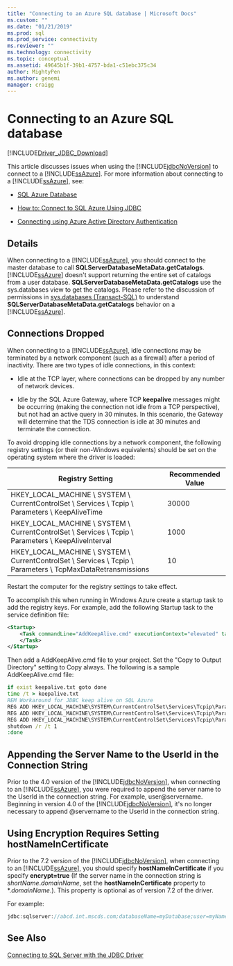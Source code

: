 ```yaml
---
title: "Connecting to an Azure SQL database | Microsoft Docs"
ms.custom: ""
ms.date: "01/21/2019"
ms.prod: sql
ms.prod_service: connectivity
ms.reviewer: ""
ms.technology: connectivity
ms.topic: conceptual
ms.assetid: 49645b1f-39b1-4757-bda1-c51ebc375c34
author: MightyPen
ms.author: genemi
manager: craigg
---
```

# Connecting to an Azure SQL database

[!INCLUDE[Driver_JDBC_Download](../../includes/driver_jdbc_download.md)]

This article discusses issues when using the [!INCLUDE[jdbcNoVersion](../../includes/jdbcnoversion_md.md)] to connect to a [!INCLUDE[ssAzure](../../includes/ssazure_md.md)]. For more information about connecting to a [!INCLUDE[ssAzure](../../includes/ssazure_md.md)], see:  
  
- [SQL Azure Database](https://docs.microsoft.com/azure/sql-database/sql-database-technical-overview)  
  
- [How to: Connect to SQL Azure Using JDBC](https://docs.microsoft.com/azure/sql-database/sql-database-connect-query-java)  

- [Connecting using Azure Active Directory Authentication](../../connect/jdbc/connecting-using-azure-active-directory-authentication.md)  
  
## Details

When connecting to a [!INCLUDE[ssAzure](../../includes/ssazure_md.md)], you should connect to the master database to call **SQLServerDatabaseMetaData.getCatalogs**.  
[!INCLUDE[ssAzure](../../includes/ssazure_md.md)] doesn't support returning the entire set of catalogs from a user database. **SQLServerDatabaseMetaData.getCatalogs** use the sys.databases view to get the catalogs. Please refer to the discussion of permissions in [sys.databases (Transact-SQL)](../../relational-databases/system-catalog-views/sys-databases-transact-sql.md) to understand **SQLServerDatabaseMetaData.getCatalogs** behavior on a [!INCLUDE[ssAzure](../../includes/ssazure_md.md)].  
  
## Connections Dropped

When connecting to a [!INCLUDE[ssAzure](../../includes/ssazure_md.md)], idle connections may be terminated by a network component (such as a firewall) after a period of inactivity. There are two types of idle connections, in this context:  

- Idle at the TCP layer, where connections can be dropped by any number of network devices.  

- Idle by the SQL Azure Gateway, where TCP **keepalive** messages might be occurring (making the connection not idle from a TCP perspective), but not had an active query in 30 minutes. In this scenario, the Gateway will determine that the TDS connection is idle at 30 minutes and terminate the connection.  
  
To avoid dropping idle connections by a network component, the following registry settings (or their non-Windows equivalents) should be set on the operating system where the driver is loaded:  
  
|Registry Setting|Recommended Value|  
|----------------------|-----------------------|  
|HKEY_LOCAL_MACHINE \ SYSTEM \ CurrentControlSet \ Services \ Tcpip \ Parameters \ KeepAliveTime|30000|  
|HKEY_LOCAL_MACHINE \ SYSTEM \ CurrentControlSet \ Services \ Tcpip \ Parameters \ KeepAliveInterval|1000|  
|HKEY_LOCAL_MACHINE \ SYSTEM \ CurrentControlSet \ Services \ Tcpip \ Parameters \ TcpMaxDataRetransmissions|10|  
  
Restart the computer for the registry settings to take effect.  

To accomplish this when running in Windows Azure create a startup task to add the registry keys.  For example, add the following Startup task to the service definition file:  

```xml
<Startup>  
    <Task commandLine="AddKeepAlive.cmd" executionContext="elevated" taskType="simple">  
    </Task>  
</Startup>  
```

Then add a AddKeepAlive.cmd file to your project. Set the "Copy to Output Directory" setting to Copy always. The following is a sample AddKeepAlive.cmd file:  

```bat
if exist keepalive.txt goto done  
time /t > keepalive.txt  
REM Workaround for JDBC keep alive on SQL Azure  
REG ADD HKEY_LOCAL_MACHINE\SYSTEM\CurrentControlSet\Services\Tcpip\Parameters /v KeepAliveTime /t REG_DWORD /d 30000 >> keepalive.txt  
REG ADD HKEY_LOCAL_MACHINE\SYSTEM\CurrentControlSet\Services\Tcpip\Parameters /v KeepAliveInterval /t REG_DWORD /d 1000 >> keepalive.txt  
REG ADD HKEY_LOCAL_MACHINE\SYSTEM\CurrentControlSet\Services\Tcpip\Parameters /v TcpMaxDataRetransmissions /t REG_DWORD /d 10 >> keepalive.txt  
shutdown /r /t 1  
:done  
```

## Appending the Server Name to the UserId in the Connection String  

Prior to the 4.0 version of the [!INCLUDE[jdbcNoVersion](../../includes/jdbcnoversion_md.md)], when connecting to an [!INCLUDE[ssAzure](../../includes/ssazure_md.md)], you were required to append the server name to the UserId in the connection string. For example, user@servername. Beginning in version 4.0 of the [!INCLUDE[jdbcNoVersion](../../includes/jdbcnoversion_md.md)], it's no longer necessary to append @servername to the UserId in the connection string.  

## Using Encryption Requires Setting hostNameInCertificate

Prior to the 7.2 version of the [!INCLUDE[jdbcNoVersion](../../includes/jdbcnoversion_md.md)], when connecting to an [!INCLUDE[ssAzure](../../includes/ssazure_md.md)], you should specify **hostNameInCertificate** if you specify **encrypt=true** (If the server name in the connection string is *shortName*.*domainName*, set the **hostNameInCertificate** property to \*.*domainName*.). This property is optional as of version 7.2 of the driver.

For example:

```java
jdbc:sqlserver://abcd.int.mscds.com;databaseName=myDatabase;user=myName;password=myPassword;encrypt=true;hostNameInCertificate=*.int.mscds.com;
```

## See Also

[Connecting to SQL Server with the JDBC Driver](../../connect/jdbc/connecting-to-sql-server-with-the-jdbc-driver.md)  

